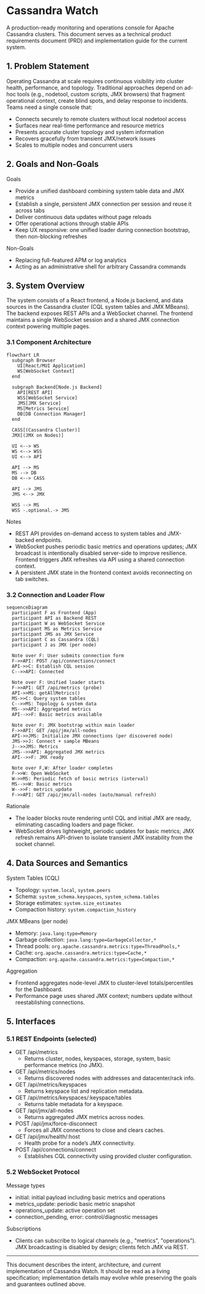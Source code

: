 # Cassandra Watch

A production-ready monitoring and operations console for Apache Cassandra clusters. This document serves as a technical product requirements document (PRD) and implementation guide for the current system.

## 1. Problem Statement

Operating Cassandra at scale requires continuous visibility into cluster health, performance, and topology. Traditional approaches depend on ad-hoc tools (e.g., nodetool, custom scripts, JMX browsers) that fragment operational context, create blind spots, and delay response to incidents. Teams need a single console that:

- Connects securely to remote clusters without local nodetool access
- Surfaces near real-time performance and resource metrics
- Presents accurate cluster topology and system information
- Recovers gracefully from transient JMX/network issues
- Scales to multiple nodes and concurrent users

## 2. Goals and Non-Goals

Goals
- Provide a unified dashboard combining system table data and JMX metrics
- Establish a single, persistent JMX connection per session and reuse it across tabs
- Deliver continuous data updates without page reloads
- Offer operational actions through stable APIs
- Keep UX responsive: one unified loader during connection bootstrap, then non-blocking refreshes

Non-Goals
- Replacing full-featured APM or log analytics
- Acting as an administrative shell for arbitrary Cassandra commands

## 3. System Overview

The system consists of a React frontend, a Node.js backend, and data sources in the Cassandra cluster (CQL system tables and JMX MBeans). The backend exposes REST APIs and a WebSocket channel. The frontend maintains a single WebSocket session and a shared JMX connection context powering multiple pages.

### 3.1 Component Architecture

```mermaid
flowchart LR
  subgraph Browser
    UI[React/MUI Application]
    WS[WebSocket Context]
  end

  subgraph Backend[Node.js Backend]
    API[REST API]
    WSS[WebSocket Service]
    JMS[JMX Service]
    MS[Metrics Service]
    DB[DB Connection Manager]
  end

  CASS[(Cassandra Cluster)]
  JMX[(JMX on Nodes)]

  UI <--> WS
  WS <--> WSS
  UI <--> API

  API --> MS
  MS --> DB
  DB <--> CASS

  API --> JMS
  JMS <--> JMX

  WSS --> MS
  WSS -.optional.-> JMS
```

Notes
- REST API provides on-demand access to system tables and JMX-backed endpoints.
- WebSocket pushes periodic basic metrics and operations updates; JMX broadcast is intentionally disabled server-side to improve resilience. Frontend triggers JMX refreshes via API using a shared connection context.
- A persistent JMX state in the frontend context avoids reconnecting on tab switches.

### 3.2 Connection and Loader Flow

```mermaid
sequenceDiagram
  participant F as Frontend (App)
  participant API as Backend REST
  participant W as WebSocket Service
  participant MS as Metrics Service
  participant JMS as JMX Service
  participant C as Cassandra (CQL)
  participant J as JMX (per node)

  Note over F: User submits connection form
  F->>API: POST /api/connections/connect
  API->>C: Establish CQL session
  C-->>API: Connected

  Note over F: Unified loader starts
  F->>API: GET /api/metrics (probe)
  API->>MS: getAllMetrics()
  MS->>C: Query system tables
  C-->>MS: Topology & system data
  MS-->>API: Aggregated metrics
  API-->>F: Basic metrics available

  Note over F: JMX bootstrap within main loader
  F->>API: GET /api/jmx/all-nodes
  API->>JMS: Initialize JMX connections (per discovered node)
  JMS->>J: Connect + sample MBeans
  J-->>JMS: Metrics
  JMS-->>API: Aggregated JMX metrics
  API-->>F: JMX ready

  Note over F,W: After loader completes
  F->>W: Open WebSocket
  W->>MS: Periodic fetch of basic metrics (interval)
  MS-->>W: Basic metrics
  W-->>F: metrics_update
  F->>API: GET /api/jmx/all-nodes (auto/manual refresh)
```

Rationale
- The loader blocks route rendering until CQL and initial JMX are ready, eliminating cascading loaders and page flicker.
- WebSocket drives lightweight, periodic updates for basic metrics; JMX refresh remains API-driven to isolate transient JMX instability from the socket channel.

## 4. Data Sources and Semantics

System Tables (CQL)
- Topology: `system.local`, `system.peers`
- Schema: `system_schema.keyspaces`, `system_schema.tables`
- Storage estimates: `system.size_estimates`
- Compaction history: `system.compaction_history`

JMX MBeans (per node)
- Memory: `java.lang:type=Memory`
- Garbage collection: `java.lang:type=GarbageCollector,*`
- Thread pools: `org.apache.cassandra.metrics:type=ThreadPools,*`
- Cache: `org.apache.cassandra.metrics:type=Cache,*`
- Compaction: `org.apache.cassandra.metrics:type=Compaction,*`

Aggregation
- Frontend aggregates node-level JMX to cluster-level totals/percentiles for the Dashboard.
- Performance page uses shared JMX context; numbers update without reestablishing connections.

## 5. Interfaces

### 5.1 REST Endpoints (selected)

- GET /api/metrics
  - Returns cluster, nodes, keyspaces, storage, system, basic performance metrics (no JMX).
- GET /api/metrics/nodes
  - Returns discovered nodes with addresses and datacenter/rack info.
- GET /api/metrics/keyspaces
  - Returns keyspace list and replication metadata.
- GET /api/metrics/keyspaces/:keyspace/tables
  - Returns table metadata for a keyspace.
- GET /api/jmx/all-nodes
  - Returns aggregated JMX metrics across nodes.
- POST /api/jmx/force-disconnect
  - Forces all JMX connections to close and clears caches.
- GET /api/jmx/health/:host
  - Health probe for a node’s JMX connectivity.
- POST /api/connections/connect
  - Establishes CQL connectivity using provided cluster configuration.

### 5.2 WebSocket Protocol

Message types
- initial: initial payload including basic metrics and operations
- metrics_update: periodic basic metric snapshot
- operations_update: active operation set
- connection_pending, error: control/diagnostic messages

Subscriptions
- Clients can subscribe to logical channels (e.g., "metrics", "operations"). JMX broadcasting is disabled by design; clients fetch JMX via REST.


---

This document describes the intent, architecture, and current implementation of Cassandra Watch. It should be read as a living specification; implementation details may evolve while preserving the goals and guarantees outlined above. 
